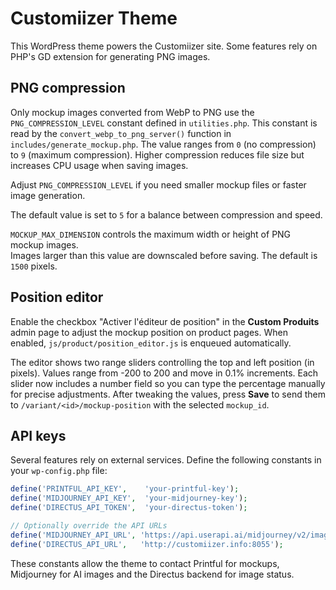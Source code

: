 # Customiizer Theme

This WordPress theme powers the Customiizer site. Some features rely on PHP's GD extension for generating PNG images.

## PNG compression

Only mockup images converted from WebP to PNG use the `PNG_COMPRESSION_LEVEL` constant defined in `utilities.php`. This constant is read by the `convert_webp_to_png_server()` function in `includes/generate_mockup.php`. The value ranges from `0` (no compression) to `9` (maximum compression). Higher compression reduces file size but increases CPU usage when saving images.

Adjust `PNG_COMPRESSION_LEVEL` if you need smaller mockup files or faster image generation.

The default value is set to `5` for a balance between compression and speed.

`MOCKUP_MAX_DIMENSION` controls the maximum width or height of PNG mockup images.  
Images larger than this value are downscaled before saving. The default is `1500` pixels.

## Position editor

Enable the checkbox "Activer l'éditeur de position" in the **Custom Produits** admin page to adjust the mockup position on product pages. When enabled, `js/product/position_editor.js` is enqueued automatically.

The editor shows two range sliders controlling the top and left position (in pixels). Values range from -200 to 200 and move in 0.1% increments. Each slider now includes a number field so you can type the percentage manually for precise adjustments. After tweaking the values, press **Save** to send them to `/variant/<id>/mockup-position` with the selected `mockup_id`.

## API keys

Several features rely on external services. Define the following constants in your `wp-config.php` file:

```php
define('PRINTFUL_API_KEY',    'your-printful-key');
define('MIDJOURNEY_API_KEY',  'your-midjourney-key');
define('DIRECTUS_API_TOKEN',  'your-directus-token');

// Optionally override the API URLs
define('MIDJOURNEY_API_URL', 'https://api.userapi.ai/midjourney/v2/imagine');
define('DIRECTUS_API_URL',   'http://customiizer.info:8055');
```

These constants allow the theme to contact Printful for mockups, Midjourney for AI images and the Directus backend for image status.
